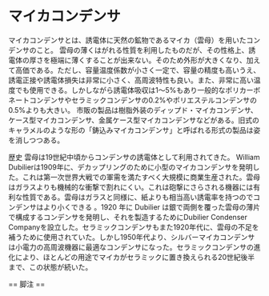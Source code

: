 # マイカコンデンサ

マイカコンデンサとは、誘電体に天然の鉱物であるマイカ（雲母）を用いたコンデンサのこと。
雲母の薄くはがれる性質を利用したものだが、その性格上、誘電体の厚さを極端に薄くすることが出来ない。そのため外形が大きくなり、加えて高価である。ただし、容量温度係数が小さく一定で、容量の精度も高いうえ、誘電正接や誘電体損失は非常に小さく、高周波特性も良い。また、非常に高い温度でも使用できる。しかしながら誘電体吸収は1～5%もあり一般的なポリカーボネートコンデンサやセラミックコンデンサの0.2%やポリエステルコンデンサの0.5%よりも大きい。
市販の製品は樹脂外装のディップド・マイカコンデンサ、ケース型マイカコンデンサ、金属ケース型マイカコンデンサなどがある。旧式のキャラメルのような形の「鋳込みマイカコンデンサ」と呼ばれる形式の製品は姿を消しつつある。

歴史
雲母は19世紀中頃からコンデンサの誘電体として利用されてきた。  William Dubilierは1909年に、デカップリングのために小型のマイカコンデンサを発明した。これは第一次世界大戦での軍需を満たすべく大規模に商業生産された。雲母はガラスよりも機械的な衝撃で割れにくい。これは砲撃にさらされる機器には有利な性質である。雲母はガラスと同様に、紙よりも相当高い誘電率を持つのでコンデンサはより小くできる 。1920 年に Dubilier は銀で両側を覆った雲母の薄片で構成するコンデンサを発明し、それを製造するためにDubilier Condenser Companyを設立した。セラミックコンデンサもまた1920年代に、雲母の不足を補うために使用されていた。しかし1950年代より、シルバーマイカコンデンサは小電力の高周波機器に最適なコンデンサになった。セラミックコンデンサの進化により、ほとんどの用途でマイカがセラミックに置き換えられる20世紀後半まで、この状態が続いた。
　


== 脚注 ==
